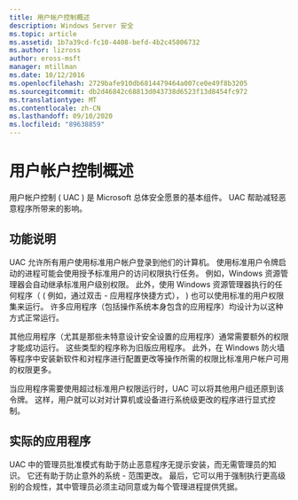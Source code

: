 ```yaml
---
title: 用户帐户控制概述
description: Windows Server 安全
ms.topic: article
ms.assetid: 1b7a39cd-fc10-4408-befd-4b2c45806732
ms.author: lizross
author: eross-msft
manager: mtillman
ms.date: 10/12/2016
ms.openlocfilehash: 2729bafe910db6814479464a007ce0e49f8b3205
ms.sourcegitcommit: db2d46842c68813d043738d6523f13d8454fc972
ms.translationtype: MT
ms.contentlocale: zh-CN
ms.lasthandoff: 09/10/2020
ms.locfileid: "89638859"
---
```

# <a name="user-account-control-overview"></a>用户帐户控制概述
用户帐户控制 \( UAC \) 是 Microsoft 总体安全愿景的基本组件。  UAC 帮助减轻恶意程序所带来的影响。

## <a name="feature-description"></a><a name="BKMK_OVER"></a>功能说明
UAC 允许所有用户使用标准用户帐户登录到他们的计算机。 使用标准用户令牌启动的进程可能会使用授予标准用户的访问权限执行任务。 例如，Windows 资源管理器会自动继承标准用户级别权限。 此外，使用 Windows 资源管理器执行的任何程序（ \( 例如，通过双击 \- 应用程序快捷方式）， \) 也可以使用标准的用户权限集来运行。 许多应用程序（包括操作系统本身包含的应用程序）均设计为以这种方式正常运行。

其他应用程序（尤其是那些未特意设计安全设置的应用程序）通常需要额外的权限才能成功运行。 这些类型的程序称为旧版应用程序。 此外，在 Windows 防火墙等程序中安装新软件和对程序进行配置更改等操作所需的权限比标准用户帐户可用的权限更多。

当应用程序需要使用超过标准用户权限运行时，UAC 可以将其他用户组还原到该令牌。 这样，用户就可以对对计算机或设备进行系统级更改的程序进行显式控制。

## <a name="practical-applications"></a><a name="BKMK_APP"></a>实际的应用程序
UAC 中的管理员批准模式有助于防止恶意程序无提示安装，而无需管理员的知识。 它还有助于防止意外的系统 \- 范围更改。 最后，它可以用于强制执行更高级别的合规性，其中管理员必须主动同意或为每个管理进程提供凭据。



